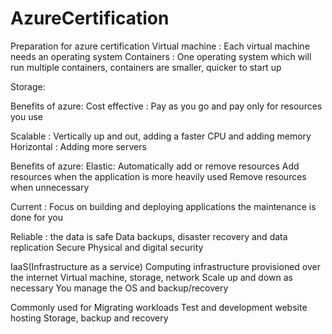 # AzureCertification

Preparation for azure certification
Virtual machine : Each virtual machine needs an operating system
Containers : One operating system which will run multiple containers, containers are smaller, quicker to start up

Storage:

Benefits of azure:
Cost effective : Pay as you go and pay only for resources you use

Scalable : Vertically up and out, adding a faster CPU and adding memory
Horizontal : Adding more servers

Benefits of azure:
Elastic:
Automatically add or remove resources
Add resources when the application is more heavily used
Remove resources when unnecessary

Current : Focus on building and deploying applications the maintenance is done for you

Reliable : the data is safe
Data backups, disaster recovery and data replication
Secure
Physical and digital security

IaaS(Infrastructure as a service)
Computing infrastructure provisioned over the internet
Virtual machine, storage, network
Scale up and down as necessary
You manage the OS and backup/recovery

Commonly used for
Migrating workloads
Test and development
website hosting
Storage, backup and recovery
